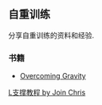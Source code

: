 ## 自重训练

分享自重训练的资料和经验.

### 书籍

- [Overcoming Gravity](books/Overcoming-Gravity.pdf)







 [L支撑教程 by Join Chris](https://www.youtube.com/watch?v=Qcde45O8lzo)

